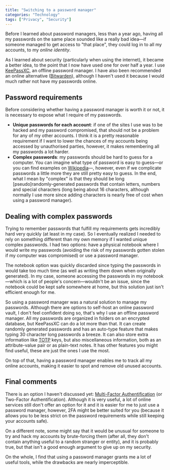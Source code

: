 ```yaml
---
title: "Switching to a password manager"
categories: "Technology"
tags: ["Privacy", "Security"]
---
```

Before I learned about password managers, less than a year ago, having all my passwords on the same place sounded like a really bad idea—if someone managed to get access to "that place", they could log in to all my accounts, to my *online identity*.

As I learned about security (particularly when using the internet), it became a better idea, to the point that I now have used one for over half a year. I use [KeePassXC](https://keepassxc.org/), an offline password manager. I have also been recommended an online alternative ([Bitwarden](https://bitwarden.com/)), although I haven't used it because I would much rather not have my passwords online.

## Password requirements

Before considering whether having a password manager is worth it or not, it is necessary to expose what I require of my passwords.

 - **Unique passwords for each account**: if one of the sites I use was to be hacked and my password compromised, that should not be a problem for any of my other accounts. I think it is a pretty reasonable requirement if I want to lower the chances of my accounts being accessed by unauthorised parties, however, it makes remembering all my passwords a lot harder.
 - **Complex passwords**: my passwords should be hard to guess for a computer. You can imagine what type of password is easy to guess—or you can find examples on [Wikipedia](https://en.wikipedia.org/wiki/Password_strength#Examples_of_weak_passwords)—, however, even if we complicate passwords a little more they are still pretty easy to guess. In the end, what I mean by "complex" is that they should be long [pseudo]randomly-generated passwords that contain letters, numbers and special characters (long being about 16 characters, although normally I use more since adding characters is nearly free of cost when using a password manager).

## Dealing with complex passwords

Trying to remember passwords that fulfill my requirements gets incredibly hard very quickly (at least in my case). So I eventually realized I needed to rely on something different than my own memory if I wanted unique complex passwords. I had two options: have a physical notebook where I would write my passwords (avoiding the risk of my passwords gotten stolen if my computer was compromised) or use a password manager.

The notebook option was quickly discarded since typing the passwords in would take too much time (as well as writing them down when originally generated). In my case, someone accessing the passwords in my notebook—which is a lot of people's concern—wouldn't be an issue, since the notebook could be kept safe somewhere at home, but this solution just isn't efficient enough for me.

So using a password manager was a natural solution to manage my passwords. Although there are options to self-host an online password vault, I don't feel confident doing so, that's why I use an offline password manager. All my passwords are organized in folders on an encrypted database, but KeePassXC can do a lot more than that. It can create randomly generated passwords and has an auto-type feature that makes typing 30 character long passwords a breeze. It can also store extra information like [TOTP](https://en.wikipedia.org/wiki/Time-based_One-time_Password_algorithm) keys, but also miscellaneous information, both as an attribute-value pair or as plain-text notes. It has other features you might find useful, these are just the ones I use the most.

On top of that, having a password manager enables me to track all my online accounts, making it easier to spot and remove old unused accounts.

## Final comments

There is an option I haven't discussed yet: [Multi-Factor Authentification](https://en.wikipedia.org/wiki/Multi-factor_authentication) (or Two-Factor Authentification). Although it is very useful, a lot of online services still don't offer an option for it and it is easier for me to just use a password manager, however, 2FA might be better suited for you (because it allows you to be less strict on the password requirements while still keeping your accounts safe).

On a different note, some might say that it would be unusual for someone to try and hack my accounts by brute-forcing them (after all, they don't contain anything useful to a random stranger or entity), and it is probably true, but that isn't a good enough argument to give up on my security.

On the whole, I find that using a password manager grants me a lot of useful tools, while the drawbacks are nearly imperceptible.
